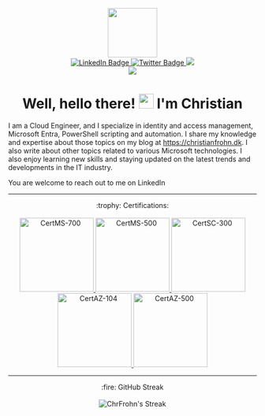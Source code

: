 <div id="header" align="center">
  <img src="https://www.christianfrohn.dk/wp-content/uploads/2022/04/cropped-cropped-20220415_103357000_iOS-removebg-preview.png" width="100"/>
  <div id="badges">
    <a href="https://www.linkedin.com/in/Frohn/">
      <img src="https://img.shields.io/badge/LinkedIn-blue?style=for-the-badge&logo=linkedin&logoColor=white" alt="LinkedIn Badge"/>
    </a>
    <a href="https://twitter.com/Christian_frohn">
      <img src="https://img.shields.io/badge/Twitter-blue?style=for-the-badge&logo=twitter&logoColor=white" alt="Twitter Badge"/>
    </a>
       <a href="https://christianfrohn.dk">
      <img src="https://img.shields.io/badge/Christianfrohn.dk-556b2f?style=for-the-badge&logoColor=white"/>
    </a>
  </div>
  <img src="https://komarev.com/ghpvc/?username=ChrFrohn&style=flat-square&color=blue"/>
  <h1>
    Well, hello there!
    <img src="https://media.giphy.com/media/hvRJCLFzcasrR4ia7z/giphy.gif" width="30px"/>
    I'm Christian
  </h1>
</div>

I am a Cloud Engineer, and I specialize in identity and access management, Microsoft Entra, PowerShell scripting and automation. I share my knowledge and expertise about those topics on my blog at https://christianfrohn.dk. I also write about other topics related to various Microsoft technologies. I also enjoy learning new skills and staying updated on the latest trends and developments in the IT industry.

You are welcome to reach out to me on LinkedIn 

---

<div align="center">
 :trophy: Certifications:
  <br>
   <br>
   <html>
      <body>
         <a href="https://learn.microsoft.com/api/credentials/share/en-us/ChristianFrohn/377FDBFCABD7DE78?sharingId=DF394CA091D5821C">
            <img alt="CertMS-700" src="https://images.credly.com/size/680x680/images/59db067c-f0e9-44a8-bcc7-53a960274bfb/CERT-Associate-Microsoft365-Teams-Administrator.png"
            width="150" height="150">
         </a>
         <a href="https://learn.microsoft.com/api/credentials/share/en-us/ChristianFrohn/9162ABB5D820C565?sharingId=DF394CA091D5821C">
            <img alt="CertMS-500" src="https://images.credly.com/size/680x680/images/e1b12077-7be7-493a-8b7a-afa6e58182ce/microsoft365-security-administrator-associate-600x600.png"
            width="150" height="150">
         </a>
         <a href="https://learn.microsoft.com/api/credentials/share/en-us/ChristianFrohn/AE1CA63FA1FE9E40?sharingId=DF394CA091D5821C">
            <img alt="CertSC-300" src="https://images.credly.com/size/680x680/images/91295436-0704-4b98-8e1a-ef5f937bda21/identity-and-access-administrator-associate-600x600.png"
            width="150" height="150">
         </a>
         <a href="https://learn.microsoft.com/api/credentials/share/en-us/ChristianFrohn/50CCDE8ABA2D9AB7?sharingId=DF394CA091D5821C">
            <img alt="CertAZ-104" src="https://images.credly.com/size/680x680/images/336eebfc-0ac3-4553-9a67-b402f491f185/azure-administrator-associate-600x600.png"
            width="150" height="150">
         </a>     
         <a href="https://learn.microsoft.com/api/credentials/share/en-us/ChristianFrohn/7B32B7BACABA5C7F?sharingId=DF394CA091D5821C">
            <img alt="CertAZ-500" src="https://images.credly.com/size/340x340/images/1ad16b6f-2c71-4a2e-ae74-ec69c4766039/azure-security-engineer-associate600x600.png"
            width="150" height="150">
         </a>
      </body>
   </html>
</div>


---
<div align="center">
    :fire: GitHub Streak
</div>
<br>
<div align="center">
   <img alt="ChrFrohn's Streak" src="https://github-readme-streak-stats.herokuapp.com/?user=ChrFrohn&theme=github_dark_dimmed&hide_border=true">
</div>






